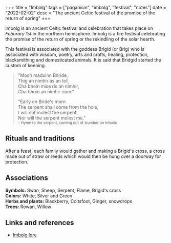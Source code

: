 +++
title = "Imbolg"
tags = ["paganism", "imbolg", "festival", "notes"]
date = "2022-02-02"
desc = "The ancient Celtic festival of the promise of the return of spring"
+++

Imbolg is an ancient Celtic festival and celebration that takes place on *Feburary 1st* in the northern hemisphere. Imbolg is a fire festival celebrating the promise of the return of spring or the rekindling of the solar hearth.

This festival is associated with the goddess Brigid (or Bríg) who is associated with wisdom, poetry, arts and crafts, healing, protection, blacksmithing and domesticated animals. It is said that Bridgid started the custom of keening.

>"Moch maduinn Bhride,  
Thig an nimhir as an toll,  
Cha bhoin mise ris an nimhir,  
Cha bhoin an nimhir rium."  
>  
>"Early on Bride's morn  
The serpent shall come from the hole,  
I will not molest the serpent,  
Nor will the serpent molest me."  
<small>- Hymn to the serpent, coming out of slumber on Imbolc</small>

## Rituals and traditions

After a feast, each family would gather and making a Brigid's cross, a cross made out of straw or reeds which would then be hung over a doorway for protection.

## Associations

**Symbols:** Swan, Sheep, Serpent, Flame, Brigid's cross  
**Colors:** White, Silver and Green  
**Herbs and plants:** Blackberry, Coltsfoot, Ginger, snowdrops  
**Trees:** Rowan, Willow  

## Links and references

- [Imbolg lore](https://www.sacred-texts.com/neu/celt/cg1/cg1074.htm)
